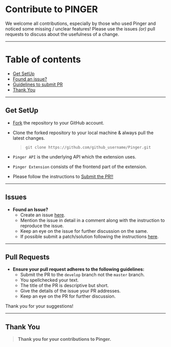 # Contribute to **PINGER**

We welcome all contributions, especially by those who used Pinger and noticed some missing / unclear features! Please use the issues *(or)* pull requests to discuss about the usefulness of a change.

---

# Table of contents
* [Get SetUp](#get-setup)
* [Found an issue?](#issues)
* [Guidelines to submit PR](#pull-requests)
* [Thank You](#thank-you)

---

## Get SetUp
- [Fork](https://github.com/KishoreIthadi/Pinger#fork-destination-box) the repository to your GitHub account.

- Clone the forked repository to your local machine & always pull the latest changes.

   >`git clone https://github.com/github_username/Pinger.git`
- `Pinger API` is the underlying API which the extension uses.
- `Pinger Extension` consists of the frontend part of the extension.

- Please follow the instructions to [Submit the PR!!](#pull-requests)

---

## Issues
* **Found an Issue?**
    - Create an issue [here](https://github.com/KishoreIthadi/Pinger/issues/new).
    - Mention the issue in detail in a comment along with the instruction to reproduce the issue.
    - Keep an eye on the issue for further discussion on the same.
    - If possible submit a patch/solution following the instructions [here](#pull-requests).

---

## Pull Requests

- **Ensure your pull request adheres to the following guidelines:**
    - Submit the PR to the `develop` branch not the `master` branch. 
    - You spellchecked your text.
    - The title of the PR is descriptive but short.
    - Give the details of the issue your PR addresses.
    - Keep an eye on the PR for further discussion.

Thank you for your suggestions!

---

## Thank You
> **Thank you for your contributions to Pinger.**
